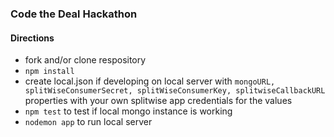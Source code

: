 ### Code the Deal Hackathon

#### Directions
  - fork and/or clone respository
  - `npm install`
  - create local.json if developing on local server with `mongoURL, splitWiseConsumerSecret, splitWiseConsumerKey, splitwiseCallbackURL` properties with your own splitwise app credentials for the values
  - `npm test` to test if local mongo instance is working
  - `nodemon app` to run local server